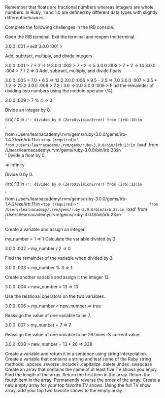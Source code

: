 Remember that floats are fractional numbers whereas integers are whole numbers. In Ruby, 1 and 1.0 are defined by different data types with slightly different behaviors.

Complete the following challenges in the IRB console.

Open the IRB terminal. Exit the terminal and reopen the terminal.

3.0.0 :001 > exit
3.0.0 :001 >

Add, subtract, multiply, and divide integers.

3.0.0 :001 > 7 + 2
 => 9 
3.0.0 :002 > 7 - 2
 => 5 
3.0.0 :003 > 7 * 2
 => 14 
3.0.0 :004 > 7 / 2
 => 3 
Add, subtract, multiply, and divide floats.

3.0.0 :005 > 7.0 + 6.2
 => 13.2 
3.0.0 :006 > 9.5 - 2.5
 => 7.0 
3.0.0 :007 > 3.5 * 7.2
 => 25.2 
3.0.0 :008 > 7.2 / 3.6
 => 2.0 
3.0.0 :009 > 
Find the remainder of dividing two numbers using the modulo operator (%).


3.0.0 :009 > 7 % 4
 => 3 

Divide an integer by 0.

(irb):10:in `/': divided by 0 (ZeroDivisionError)
        from (irb):10:in `<main>'                                      
        from /Users/learnacademy/.rvm/gems/ruby-3.0.0/gems/irb-1.4.2/exe/irb:11:in `<top (required)>'                                                       
        from /Users/learnacademy/.rvm/gems/ruby-3.0.0/bin/irb:23:in `load'
        from /Users/learnacademy/.rvm/gems/ruby-3.0.0/bin/irb:23:in `<main>'
Divide a float by 0.
 
 => Infinity

Divide 0 by 0.

(irb):13:in `/': divided by 0 (ZeroDivisionError)
        from (irb):13:in `<main>'                 
        from /Users/learnacademy/.rvm/gems/ruby-3.0.0/gems/irb-1.4.2/exe/irb:11:in `<top (required)>'                               
        from /Users/learnacademy/.rvm/gems/ruby-3.0.0/bin/irb:23:in `load'
        from /Users/learnacademy/.rvm/gems/ruby-3.0.0/bin/irb:23:in `<main>'

Create a variable and assign an integer.

my_number = 1
 => 1 
Calculate the variable divided by 2.

3.0.0 :002 > my_number / 2
 => 0 

Find the remainder of the variable when divided by 3.

3.0.0 :003 > my_number % 3
 => 1 

Create another variable and assign it the integer 13.

3.0.0 :004 > new_number = 13
 => 13 

Use the relational operators on the two variables.

3.0.0 :006 > my_number < new_number
 => true 

Reassign the value of one variable to be 7.

3.0.0 :007 > my_number = 7
 => 7 

Reassign the value of one variable to be 26 times its current value.

3.0.0 :008 > new_number = 13 * 26
 => 338 

 Create a variable and return it in a sentence using string interpolation.
Create a variable that contains a string and test some of the Ruby string methods:
.upcase
.reverse
.include?
.capitalize
.delete
.index
.swapcase
Create an array that contains the name of at least five TV shows you enjoy.
Find the length of the array.
Return the first item in the array.
Return the fourth item in the array.
Permanently reverse the order of the array.
Create a new empty array for your top favorite TV shows.
Using the full TV show array, add your top two favorite shows to the empty array.

